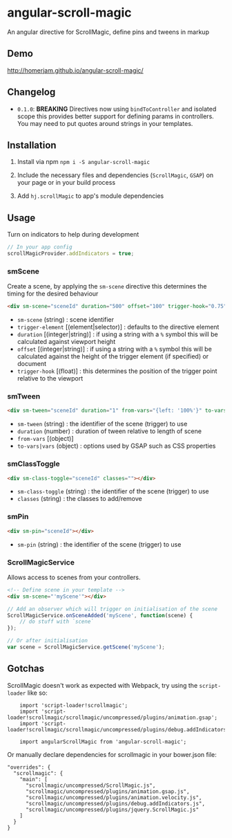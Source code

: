 # angular-scroll-magic

An angular directive for ScrollMagic, define pins and tweens in markup

## Demo

http://homerjam.github.io/angular-scroll-magic/


## Changelog

* `0.1.0`: __BREAKING__ Directives now using `bindToController` and isolated scope this provides better support for defining params in controllers. You may need to put quotes around strings in your templates.


## Installation

1. Install via npm `npm i -S angular-scroll-magic`

2. Include the necessary files and dependencies (`ScrollMagic`, `GSAP`) on your page or in your build process

2. Add `hj.scrollMagic` to app's module dependencies


## Usage

Turn on indicators to help during development
```js
// In your app config
scrollMagicProvider.addIndicators = true;
```

### smScene
Create a scene, by applying the `sm-scene` directive this determines the timing for the desired behaviour
```html
<div sm-scene="sceneId" duration="500" offset="100" trigger-hook="0.75"></div>
```
* `sm-scene` (string) : scene identifier
* `trigger-element` [(element|selector)] : defaults to the directive element
* `duration` [(integer|string)] : if using a string with a `%` symbol this will be calculated against viewport height
* `offset` [(integer|string)] : if using a string with a `%` symbol this will be calculated against the height of the trigger element (if specified) or document
* `trigger-hook` [(float)] : this determines the position of the trigger point relative to the viewport

### smTween
```html
<div sm-tween="sceneId" duration="1" from-vars="{left: '100%'}" to-vars="{left: '0%'}"></div>
```
* `sm-tween` (string) : the identifier of the scene (trigger) to use
* `duration` (number) : duration of tween relative to length of scene
* `from-vars` [(object)]
* `to-vars|vars` (object) : options used by GSAP such as CSS properties

### smClassToggle
```html
<div sm-class-toggle="sceneId" classes=""></div>
```
* `sm-class-toggle` (string) : the identifier of the scene (trigger) to use
* `classes` (string) : the classes to add/remove

### smPin
```html
<div sm-pin="sceneId"></div>
```
* `sm-pin` (string) : the identifier of the scene (trigger) to use

### ScrollMagicService
Allows access to scenes from your controllers.
```html
<!-- Define scene in your template -->
<div sm-scene="'myScene'"></div>
```
```js
// Add an observer which will trigger on initialisation of the scene
ScrollMagicService.onSceneAdded('myScene', function(scene) {
    // do stuff with `scene`
});

// Or after initialisation
var scene = ScrollMagicService.getScene('myScene');
```

## Gotchas

ScrollMagic doesn't work as expected with Webpack, try using the `script-loader` like so:

```
    import 'script-loader!scrollmagic';
    import 'script-loader!scrollmagic/scrollmagic/uncompressed/plugins/animation.gsap';
    import 'script-loader!scrollmagic/scrollmagic/uncompressed/plugins/debug.addIndicators';

    import angularScrollMagic from 'angular-scroll-magic';
```

Or manually declare dependencies for scrollmagic in your bower.json file:

```
"overrides": {
  "scrollmagic": {
    "main": [
      "scrollmagic/uncompressed/ScrollMagic.js",
      "scrollmagic/uncompressed/plugins/animation.gsap.js",
      "scrollmagic/uncompressed/plugins/animation.velocity.js",
      "scrollmagic/uncompressed/plugins/debug.addIndicators.js",
      "scrollmagic/uncompressed/plugins/jquery.ScrollMagic.js"
    ]
  }
}
```
